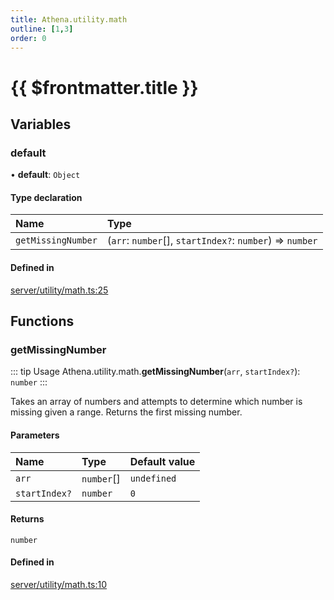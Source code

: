 ```yaml
---
title: Athena.utility.math
outline: [1,3]
order: 0
---
```


# {{ $frontmatter.title }}


## Variables

### default

• **default**: `Object`

#### Type declaration

| Name | Type |
| :------ | :------ |
| `getMissingNumber` | (`arr`: `number`[], `startIndex?`: `number`) => `number` |

#### Defined in

[server/utility/math.ts:25](https://github.com/Stuyk/altv-athena/blob/8d1016e/src/core/server/utility/math.ts#L25)

## Functions

### getMissingNumber

::: tip Usage
Athena.utility.math.**getMissingNumber**(`arr`, `startIndex?`): `number`
:::

Takes an array of numbers and attempts to determine which number is missing given a range.
Returns the first missing number.

#### Parameters

| Name | Type | Default value |
| :------ | :------ | :------ |
| `arr` | `number`[] | `undefined` |
| `startIndex?` | `number` | `0` |

#### Returns

`number`

#### Defined in

[server/utility/math.ts:10](https://github.com/Stuyk/altv-athena/blob/8d1016e/src/core/server/utility/math.ts#L10)
